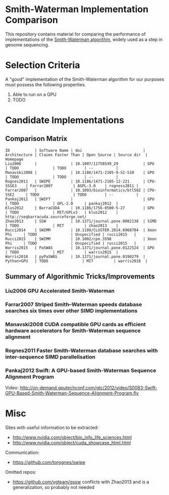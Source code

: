 Smith-Waterman Implementation Comparison
==========================================

This repository contains material for comparing the performance of
implementations of the [Smith-Waterman
algorithm](https://en.wikipedia.org/wiki/Smith%E2%80%93Waterman_algorithm),
widely used as a step in genome sequencing.



Selection Criteria
==========================================

A "good" implementation of the Smith-Waterman algorithm for our purposes must
possess the following properties.

  1. Able to run on a GPU
  2. TODO



Candidate Implementations
==========================================

Comparison Matrix
-----------------

    ID           | Software Name | doi                           | Architecture | Claims Faster Than | Open Source | Source dir  | Homepage
    Liu2006      |               | 10.1007/11758549_29           | GPU          | TODO               | TODO        | --          |
    Manavski2008 |               | 10.1186/1471-2105-9-S2-S10    | GPU          | TODO               | TODO        | --          |
    Rognes2011   | SWIPE         | 10.1186/1471-2105-12-221      | CPU-SSSE3    | Farrar2007         | AGPL-3.0    | rogness2011 |
    Farrar2007   |               | 10.1093/bioinformatics/btl582 | CPU-SSE2     | TODO               | TODO        | --          |
    Pankaj2012   | SWIFT         |                               | GPU          | TODO               | GPL-2.0     | pankaj2012  |
    Klus2012     | BarraCUDA     | 10.1186/1756-0500-5-27        | GPU          | TODO               | MIT/GPLv3   | klus2012    | http://seqbarracuda.sourceforge.net/
    Zhao2013     | SSW           | 10.1371/journal.pone.0082138  | SIMD         | TODO               | MIT         | zhao2013    |
    Rucci2014    | SWIMM         | 10.1109/CLUSTER.2014.6968784  | Xeon Phi     | TODO               | Unspecified | rucci2015   |
    Rucci2015    | SWIMM         | 10.1002/cpe.3598              | Xeon Phi     | TODO               | Unspecified | rucci2015   |
    Warris2015   | PaSWAS        | 10.1371/journal.pone.0122524  | GPU          | TODO               | MIT         | warris2015  |
    Warris2018   | pyPaSWAS      | 10.1371/journal.pone.0190279  | Python+GPU   | TODO               | MIT         | warris2018  |


Summary of Algorithmic Tricks/Improvements
------------------------------------------

### Liu2006 **GPU Accelerated Smith-Waterman**

### Farrar2007 **Striped Smith–Waterman speeds database searches six times over other SIMD implementations**

### Manavski2008 **CUDA compatible GPU cards as efficient hardware accelerators for Smith-Waterman sequence alignment**

### Rognes2011 **Faster Smith-Waterman database searches with inter-sequence SIMD parallelisation**

### Pankaj2012 **Swift: A GPU-based Smith-Waterman Sequence Alignment Program**

  Video: http://on-demand.gputechconf.com/gtc/2012/video/S0083-Swift-GPU-Based-Smith-Waterman-Sequence-Alignment-Program.flv



Misc
==========================================

Sites with useful information to be extracted:

 * http://www.nvidia.com/object/bio_info_life_sciences.html
 * http://www.nvidia.com/object/cuda_showcase_html.html

Communication:

 * https://github.com/torognes/swipe

Omitted repos:

 * https://github.com/vgteam/gssw conflicts with Zhao2013 and is a generalization, so probably not needed